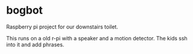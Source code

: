 # bogbot

Raspberry pi project for our downstairs toilet. 

This runs on a old r-pi with a
speaker and a motion detector. The kids ssh into it and add phrases.

